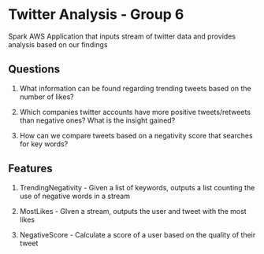 # Twitter Analysis - Group 6

Spark AWS Application that inputs stream of twitter data and provides analysis based on our findings

## Questions
1. What information can be found regarding trending tweets based on the number of likes?

2. Which companies twitter accounts have more positive tweets/retweets than negative ones? What is the insight gained?

3. How can we compare tweets based on a negativity score that searches for key words?


## Features
1. TrendingNegativity - Given a list of keywords, outputs a list counting the use of negative words in a stream

2. MostLikes - GIven a stream, outputs the user and tweet with the most likes 

3. NegativeScore - Calculate a score of a user based on the quality of their tweet

